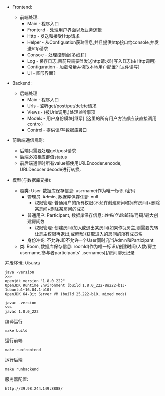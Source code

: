 + Frontend:
  + 前端处理:
    + Main - 程序入口
    + Frontend - 处理用户界面以及业务逻辑
    + Http - 发送和接受Http请求
    + Helper - 从Configuation获取信息,并且提供http接口给console,并发送http请求
    + Console - 处理控制台\[多线程\]
    + Log - 保存日志,目前只需要当发送http请求时写入日志(由Http调用)
    + Configuration - 加载常量并读取本地用户配置? \[文件读写\]
    + UI - 图形界面?

+ Backend:
  + 后端处理
    + Main - 程序入口
    + Urls - 监听get/post/put/delete请求
    + Views - (被Urls调用,)处理监听事项
    + Models - 用户身份模块\[继承\] \(这里的所有用户方法都应该直接调用control\)
    + Control - 提供读/写数据库接口

+ 前后端通信规则:
  + 后端只需要处理get/post请求
  + 后端必须相应键值status
  + 前后端通信时所有value都使用URLEncoder.encode, URLDecoder.decode进行转换.

+ 模型(与数据库交接):
  + 超类: User, 数据库保存信息: username(作为唯一标识)/密码
    + 管理员: Admin, 数据库保存信息: null
      + 权限管理: 普通用户的所有权限(不允许创建房间和拥有房间)+删除某房间+删除某房间的成员
    + 普通用户: Participant, 数据库保存信息: *姓名*/*年龄*/邮箱/号码/最大创建房间数
      + 权限管理: 创建房间/加入或退出某房间(如果作为房主,则需要先转让房主权限再退出,或解散)/获取进入的房间的所有成员名
    + 身份冲突: 不允许.即不允许一个User同时充当Admin和Participant
  + 类: Room, 数据库保存信息: roomId(作为唯一标识)/创建时间/人数/房主username/参与者participants' usernames[]/房间聊天记录



开发环境: Ubuntu
```
java -version
>>>
openjdk version "1.8.0_222"
OpenJDK Runtime Environment (build 1.8.0_222-8u222-b10-1ubuntu1~16.04.1-b10)
OpenJDK 64-Bit Server VM (build 25.222-b10, mixed mode)
```
```
javac -version
>>>
javac 1.8.0_222
```

编译运行
```
make build
```
运行前端
```
make runfrontend
```
运行后端
```
make runbackend
```

服务器配置:
```
http://39.98.244.149:8888/
```